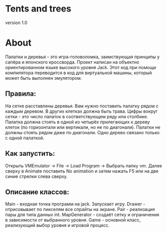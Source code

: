# Tents and trees
version 1.0

# About
Палатки и деревья - это игра-головоломка, заимствующая принципы у сапёра и японского кроссворда.
Проект написан на объектно ориентированном языке высокого уровня Jack. Этот код при помощи компилятора переводится в код для виртуальной машины, который может быть выполнен эмулятором.

## Правила:
На сетке расставлены деревья. Вам нужно поставить палатку рядом с каждым деревом. В других клетках должна быть трава.
Цифры вокруг сетки - это число палаток в соответствующем ряду или столбике.
Палатка должна стоять в одной из четырёх прилегающих к дереву клеток (по горизонтали или вертикали, но не по диагонали).
Палатки не должны стоять рядом даже по диагонали.
Одно дерево связано только с одной палаткой.

## Как запустить:
Открыть VMEmulator -> File -> Load Program -> Выбрать папку vm. Далее сверху в Animate поставить No animation и затем нажать F5 или на две синие стрелки слева сверху. 

## Описание классов:
Main - входная точка программ на jack. Запускает игру.
Drawer - отрисовывает по пикселям все спрайты на экране.
Pair - реализация пары для типа данных int.
MapGenerator - создаёт сетку и ограничения в зависимости от выбранного уровня.
Game - основной класс, реализующий выбор уровня и игровой процесс. 

